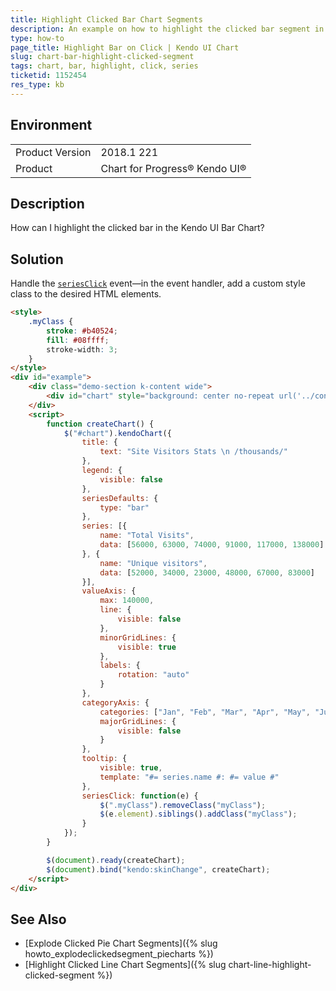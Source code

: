 ```yaml
---
title: Highlight Clicked Bar Chart Segments
description: An example on how to highlight the clicked bar segment in the Kendo UI Bar Chart.
type: how-to
page_title: Highlight Bar on Click | Kendo UI Chart
slug: chart-bar-highlight-clicked-segment
tags: chart, bar, highlight, click, series
ticketid: 1152454
res_type: kb
---
```


## Environment

<table>
	<tr>
		<td>Product Version</td>
		<td>2018.1 221</td>
	</tr>
	<tr>
		<td>Product</td>
		<td>Chart for Progress® Kendo UI®</td>
	</tr>
</table>

## Description

How can I highlight the clicked bar in the Kendo UI Bar Chart?

## Solution

Handle the [`seriesClick`](https://docs.telerik.com/kendo-ui/api/javascript/dataviz/ui/chart/events/seriesclick) event&mdash;in the event handler, add a custom style class to the desired HTML elements.

```html
<style>
	.myClass {
		stroke: #b40524;
		fill: #08ffff;
		stroke-width: 3;
	}
</style>
<div id="example">
	<div class="demo-section k-content wide">
		<div id="chart" style="background: center no-repeat url('../content/shared/styles/world-map.png');"></div>
	</div>
	<script>
		function createChart() {
			$("#chart").kendoChart({
				title: {
					text: "Site Visitors Stats \n /thousands/"
				},
				legend: {
					visible: false
				},
				seriesDefaults: {
					type: "bar"
				},
				series: [{
					name: "Total Visits",
					data: [56000, 63000, 74000, 91000, 117000, 138000]
				}, {
					name: "Unique visitors",
					data: [52000, 34000, 23000, 48000, 67000, 83000]
				}],
				valueAxis: {
					max: 140000,
					line: {
						visible: false
					},
					minorGridLines: {
						visible: true
					},
					labels: {
						rotation: "auto"
					}
				},
				categoryAxis: {
					categories: ["Jan", "Feb", "Mar", "Apr", "May", "Jun"],
					majorGridLines: {
						visible: false
					}
				},
				tooltip: {
					visible: true,
					template: "#= series.name #: #= value #"
				},
				seriesClick: function(e) {
					$(".myClass").removeClass("myClass");
					$(e.element).siblings().addClass("myClass");
				}
			});
		}

		$(document).ready(createChart);
		$(document).bind("kendo:skinChange", createChart);
	</script>
</div>
```

## See Also

* [Explode Clicked Pie Chart Segments]({% slug howto_explodeclickedsegment_piecharts %})
* [Highlight Clicked Line Chart Segments]({% slug chart-line-highlight-clicked-segment %})
